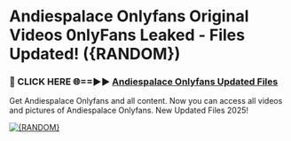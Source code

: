 # Andiespalace Onlyfans Original Videos 0nlyFans Leaked - Files Updated! ({RANDOM})

<h3>🔴 CLICK HERE 🌐==►► <a href="https://betterlinks.top/A2PfLJ" rel="nofollow">Andiespalace Onlyfans Updated Files</a></h3>

Get Andiespalace Onlyfans and all content. Now you can access all videos and pictures of Andiespalace Onlyfans. New Updated Files 2025!

[![{RANDOM}](https://i.imgur.com/ppqm5kG.gif)](https://betterlinks.top/A2PfLJ)